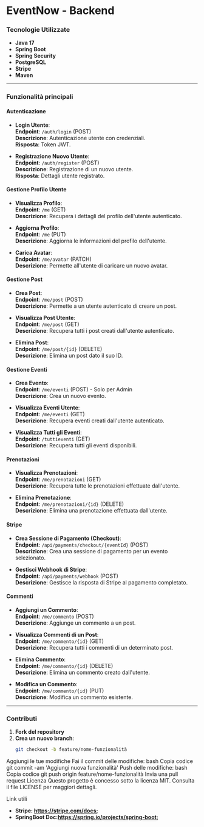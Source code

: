# **EventNow - Backend**

### **Tecnologie Utilizzate**

- **Java 17**
- **Spring Boot**
- **Spring Security**
- **PostgreSQL**
- **Stripe**
- **Maven**

---

### **Funzionalità principali**

#### **Autenticazione**

- **Login Utente**:  
  **Endpoint**: `/auth/login` (POST)  
  **Descrizione**: Autenticazione utente con credenziali.  
  **Risposta**: Token JWT.

- **Registrazione Nuovo Utente**:  
  **Endpoint**: `/auth/register` (POST)  
  **Descrizione**: Registrazione di un nuovo utente.  
  **Risposta**: Dettagli utente registrato.

#### **Gestione Profilo Utente**

- **Visualizza Profilo**:  
  **Endpoint**: `/me` (GET)  
  **Descrizione**: Recupera i dettagli del profilo dell'utente autenticato.

- **Aggiorna Profilo**:  
  **Endpoint**: `/me` (PUT)  
  **Descrizione**: Aggiorna le informazioni del profilo dell'utente.

- **Carica Avatar**:  
  **Endpoint**: `/me/avatar` (PATCH)  
  **Descrizione**: Permette all'utente di caricare un nuovo avatar.

#### **Gestione Post**

- **Crea Post**:  
  **Endpoint**: `/me/post` (POST)  
  **Descrizione**: Permette a un utente autenticato di creare un post.

- **Visualizza Post Utente**:  
  **Endpoint**: `/me/post` (GET)  
  **Descrizione**: Recupera tutti i post creati dall'utente autenticato.

- **Elimina Post**:  
  **Endpoint**: `/me/post/{id}` (DELETE)  
  **Descrizione**: Elimina un post dato il suo ID.

#### **Gestione Eventi**

- **Crea Evento**:  
  **Endpoint**: `/me/eventi` (POST) - Solo per Admin  
  **Descrizione**: Crea un nuovo evento.

- **Visualizza Eventi Utente**:  
  **Endpoint**: `/me/eventi` (GET)  
  **Descrizione**: Recupera eventi creati dall'utente autenticato.

- **Visualizza Tutti gli Eventi**:  
  **Endpoint**: `/tuttieventi` (GET)  
  **Descrizione**: Recupera tutti gli eventi disponibili.

#### **Prenotazioni**

- **Visualizza Prenotazioni**:  
  **Endpoint**: `/me/prenotazioni` (GET)  
  **Descrizione**: Recupera tutte le prenotazioni effettuate dall'utente.

- **Elimina Prenotazione**:  
  **Endpoint**: `/me/prenotazioni/{id}` (DELETE)  
  **Descrizione**: Elimina una prenotazione effettuata dall'utente.

#### **Stripe**

- **Crea Sessione di Pagamento (Checkout)**:  
  **Endpoint**: `/api/payments/checkout/{eventId}` (POST)  
  **Descrizione**: Crea una sessione di pagamento per un evento selezionato.

- **Gestisci Webhook di Stripe**:  
  **Endpoint**: `/api/payments/webhook` (POST)  
  **Descrizione**: Gestisce la risposta di Stripe al pagamento completato.

#### **Commenti**

- **Aggiungi un Commento**:  
  **Endpoint**: `/me/commento` (POST)  
  **Descrizione**: Aggiunge un commento a un post.

- **Visualizza Commenti di un Post**:  
  **Endpoint**: `/me/commento/{id}` (GET)  
  **Descrizione**: Recupera tutti i commenti di un determinato post.

- **Elimina Commento**:  
  **Endpoint**: `/me/commento/{id}` (DELETE)  
  **Descrizione**: Elimina un commento creato dall'utente.

- **Modifica un Commento**:  
  **Endpoint**: `/me/commento/{id}` (PUT)  
  **Descrizione**: Modifica un commento esistente.

---

### **Contributi**

1. **Fork del repository**
2. **Crea un nuovo branch**:
   ```bash
   git checkout -b feature/nome-funzionalità

Aggiungi le tue modifiche
Fai il commit delle modifiche:
bash
Copia codice
git commit -am 'Aggiungi nuova funzionalità'
Push delle modifiche:
bash
Copia codice
git push origin feature/nome-funzionalità
Invia una pull request
Licenza
Questo progetto è concesso sotto la licenza MIT. Consulta il file LICENSE per maggiori dettagli.

Link utili

- **Stripe: https://stripe.com/docs;**
- **SpringBoot Doc:https://spring.io/projects/spring-boot;**
